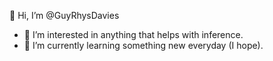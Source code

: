 👋 Hi, I’m @GuyRhysDavies

- 👀 I’m interested in anything that helps with inference. 
- 🌱 I’m currently learning something new everyday (I hope).


<!---
GuyRhysDavies/GuyRhysDavies is a ✨ special ✨ repository because its `README.md` (this file) appears on your GitHub profile.
You can click the Preview link to take a look at your changes.
--->
